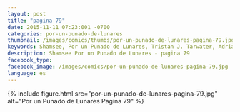 ```yaml
---
layout: post
title: "pagina 79"
date: 2015-11-11 07:23:001 -0700
categories: por-un-punado-de-lunares
thumbnail: /images/comics/thumbs/por-un-punado-de-lunares-pagina-79.jpg
keywords: Shamsee, Por un Punado de Lunares, Tristan J. Tarwater, Adrian Ricker
description: Shamsee Por un Punado de Lunares - pagina 79
facebook_type: 
facebook_image: /images/comics/por-un-punado-de-lunares-pagina-79.jpg
language: es
---
```

{% include figure.html src="por-un-punado-de-lunares-pagina-79.jpg" alt="Por un Punado de Lunares Pagina 79" %}